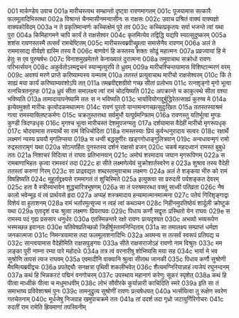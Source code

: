 001	मार्कण्डेय उवाच
001a	मारीचस्त्वथ सम्भ्रान्तो दृष्ट्वा रावणमागतम्
001c	पूजयामास सत्कारैः फलमूलादिभिस्तथा
002a	विश्रान्तं चैनमासीनमन्वासीनः स राक्षसः
002c	उवाच प्रश्रितं वाक्यं वाक्यज्ञो वाक्यकोविदम्
003a	न ते प्रकृतिमान्वर्णः कच्चित्क्षेमं पुरे तव
003c	कच्चित्प्रकृतयः सर्वा भजन्ते त्वां यथा पुरा
004a	किमिहागमने चापि कार्यं ते राक्षसेश्वर
004c	कृतमित्येव तद्विद्धि यद्यपि स्यात्सुदुष्करम्
005a	शशंस रावणस्तस्मै तत्सर्वं रामचेष्टितम्
005c	मारीचस्त्वब्रवीच्छ्रुत्वा समासेनैव रावणम्
006a	अलं ते राममासाद्य वीर्यज्ञो ह्यस्मि तस्य वै
006c	बाणवेगं हि कस्तस्य शक्तः सोढुं महात्मनः
007a	प्रव्रज्यायां हि मे हेतुः स एव पुरुषर्षभः
007c	विनाशमुखमेतत्ते केनाख्यातं दुरात्मना
008a	तमुवाचाथ सक्रोधो रावणः परिभर्त्सयन्
008c	अकुर्वतोऽस्मद्वचनं स्यान्मृत्युरपि ते ध्रुवम्
009a	मारीचश्चिन्तयामास विशिष्टान्मरणं वरम्
009c	अवश्यं मरणे प्राप्ते करिष्याम्यस्य यन्मतम्
010a	ततस्तं प्रत्युवाचाथ मारीचो राक्षसेश्वरम्
010c	किं ते साह्यं मया कार्यं करिष्याम्यवशोऽपि तत्
011a	तमब्रवीद्दशग्रीवो गच्छ सीतां प्रलोभय
011c	रत्नशृङ्गो मृगो भूत्वा रत्नचित्रतनूरुहः
012a	ध्रुवं सीता समालक्ष्य त्वां रामं चोदयिष्यति
012c	अपक्रान्ते च काकुत्स्थे सीता वश्या भविष्यति
013a	तामादायापनेष्यामि ततः स न भविष्यति
013c	भार्यावियोगाद्दुर्बुद्धिरेतत्साह्यं कुरुष्व मे
014a	इत्येवमुक्तो मारीचः कृत्वोदकमथात्मनः
014c	रावणं पुरतो यान्तमन्वगच्छत्सुदुःखितः
015a	ततस्तस्याश्रमं गत्वा रामस्याक्लिष्टकर्मणः
015c	चक्रतुस्तत्तथा सर्वमुभौ यत्पूर्वमन्त्रितम्
016a	रावणस्तु यतिर्भूत्वा मुण्डः कुण्डी त्रिदण्डधृक्
016c	मृगश्च भूत्वा मारीचस्तं देशमुपजग्मतुः
017a	दर्शयामास वैदेहीं मारीचो मृगरूपधृक्
017c	चोदयामास तस्यार्थे सा रामं विधिचोदिता
018a	रामस्तस्याः प्रियं कुर्वन्धनुरादाय सत्वरः
018c	रक्षार्थे लक्ष्मणं न्यस्य प्रययौ मृगलिप्सया
019a	स धन्वी बद्धतूणीरः खड्गगोधाङ्गुलित्रवान्
019c	अन्वधावन्मृगं रामो रुद्रस्तारामृगं यथा
020a	सोऽन्तर्हितः पुनस्तस्य दर्शनं राक्षसो व्रजन्
020c	चकर्ष महदध्वानं रामस्तं बुबुधे ततः
021a	निशाचरं विदित्वा तं राघवः प्रतिभानवान्
021c	अमोघं शरमादाय जघान मृगरूपिणम्
022a	स रामबाणाभिहतः कृत्वा रामस्वरं तदा
022c	हा सीते लक्ष्मणेत्येवं चुक्रोशार्तस्वरेण ह
023a	शुश्राव तस्य वैदेही ततस्तां करुणां गिरम्
023c	सा प्राद्रवद्यतः शब्दस्तामुवाचाथ लक्ष्मणः
024a	अलं ते शङ्कया भीरु को रामं विषहिष्यति
024c	मुहूर्ताद्द्रक्ष्यसे राममागतं तं शुचिस्मिते
025a	इत्युक्त्वा सा प्ररुदती पर्यशङ्कत देवरम्
025c	हता वै स्त्रीस्वभावेन शुद्धचारित्रभूषणम्
026a	सा तं परुषमारब्धा वक्तुं साध्वी पतिव्रता
026c	नैष कालो भवेन्मूढ यं त्वं प्रार्थयसे हृदा
027a	अप्यहं शस्त्रमादाय हन्यामात्मानमात्मना
027c	पतेयं गिरिशृङ्गाद्वा विशेयं वा हुताशनम्
028a	रामं भर्तारमुत्सृज्य न त्वहं त्वां कथञ्चन
028c	निहीनमुपतिष्ठेयं शार्दूली क्रोष्टुकं यथा
029a	एतादृशं वचः श्रुत्वा लक्ष्मणः प्रियराघवः
029c	पिधाय कर्णौ सद्वृत्तः प्रस्थितो येन राघवः
029e	स रामस्य पदं गृह्य प्रससार धनुर्धरः
030a	एतस्मिन्नन्तरे रक्षो रावणः प्रत्यदृश्यत
030c	अभव्यो भव्यरूपेण भस्मच्छन्न इवानलः
030e	यतिवेषप्रतिच्छन्नो जिहीर्षुस्तामनिन्दिताम्
031a	सा तमालक्ष्य सम्प्राप्तं धर्मज्ञा जनकात्मजा
031c	निमन्त्रयामास तदा फलमूलाशनादिभिः
032a	अवमन्य स तत्सर्वं स्वरूपं प्रतिपद्य च
032c	सान्त्वयामास वैदेहीमिति राक्षसपुङ्गवः
033a	सीते राक्षसराजोऽहं रावणो नाम विश्रुतः
033c	मम लङ्का पुरी नाम्ना रम्या पारे महोदधेः
034a	तत्र त्वं वरनारीषु शोभिष्यसि मया सह
034c	भार्या मे भव सुश्रोणि तापसं त्यज राघवम्
035a	एवमादीनि वाक्यानि श्रुत्वा सीताथ जानकी
035c	पिधाय कर्णौ सुश्रोणी मैवमित्यब्रवीद्वचः
036a	प्रपतेद्द्यौः सनक्षत्रा पृथिवी शकलीभवेत्
036c	शैत्यमग्निरियान्नाहं त्यजेयं रघुनन्दनम्
037a	कथं हि भिन्नकरटं पद्मिनं वनगोचरम्
037c	उपस्थाय महानागं करेणुः सूकरं स्पृशेत्
038a	कथं हि पीत्वा माध्वीकं पीत्वा च मधुमाधवीम्
038c	लोभं सौवीरके कुर्यान्नारी काचिदिति स्मरे
039a	इति सा तं समाभाष्य प्रविवेशाश्रमं पुनः
039c	तामनुद्रुत्य सुश्रोणीं रावणः प्रत्यषेधयत्
040a	भर्त्सयित्वा तु रूक्षेण स्वरेण गतचेतनाम्
040c	मूर्धजेषु निजग्राह खमुपाचक्रमे ततः
041a	तां ददर्श तदा गृध्रो जटायुर्गिरिगोचरः
041c	रुदतीं राम रामेति ह्रियमाणां तपस्विनीम्
